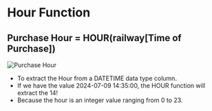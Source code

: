 # Hour Function 

## Purchase Hour = HOUR(railway[Time of Purchase])

![Purchase Hour](https://github.com/marialyk77/PowerBI_Code_Diary/assets/139682076/be189db8-d3b8-4c14-bcda-32544afda23f)


+ To extract the Hour from a DATETIME data type column.
+ If we have the value 2024-07-09 14:35:00, the HOUR function will extract the 14!
+ Because the hour is an integer value ranging from 0 to 23.
